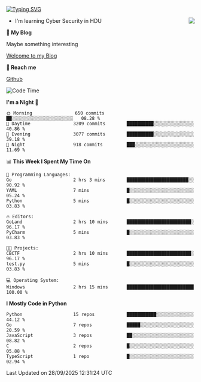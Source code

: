 [![Typing SVG](https://readme-typing-svg.herokuapp.com?font=Fira+Code&pause=1000&random=false&width=450&height=60&lines=Hello+%F0%9F%91%8B%F0%9F%8F%BB;I'm+JBNRZ)](https://git.io/typing-svg)

<a href="#">
  <img align="right" src="https://github-readme-stats.vercel.app/api?username=JBNRZ&show_icons=true&bg_color=15,f2f7fd,E0EAFC" />
</a>

- I'm learning Cyber Security in HDU

 **🌱 My Blog**

Maybe something interesting

[Welcome to my Blog](https://jbnrz.com.cn/)

 **💬 Reach me** 

[Github](https://github.com/JBNRZ)


<!--START_SECTION:waka-->
![Code Time](http://img.shields.io/badge/Code%20Time-1%2C403%20hrs%2013%20mins-blue)

**I'm a Night 🦉** 

```text
🌞 Morning                650 commits         ██░░░░░░░░░░░░░░░░░░░░░░░   08.28 % 
🌆 Daytime                3209 commits        ██████████░░░░░░░░░░░░░░░   40.86 % 
🌃 Evening                3077 commits        ██████████░░░░░░░░░░░░░░░   39.18 % 
🌙 Night                  918 commits         ███░░░░░░░░░░░░░░░░░░░░░░   11.69 % 
```


📊 **This Week I Spent My Time On** 

```text
💬 Programming Languages: 
Go                       2 hrs 3 mins        ███████████████████████░░   90.92 % 
YAML                     7 mins              █░░░░░░░░░░░░░░░░░░░░░░░░   05.24 % 
Python                   5 mins              █░░░░░░░░░░░░░░░░░░░░░░░░   03.83 % 

🔥 Editors: 
GoLand                   2 hrs 10 mins       ████████████████████████░   96.17 % 
PyCharm                  5 mins              █░░░░░░░░░░░░░░░░░░░░░░░░   03.83 % 

🐱‍💻 Projects: 
CBCTF                    2 hrs 10 mins       ████████████████████████░   96.17 % 
test.py                  5 mins              █░░░░░░░░░░░░░░░░░░░░░░░░   03.83 % 

💻 Operating System: 
Windows                  2 hrs 15 mins       █████████████████████████   100.00 % 
```

**I Mostly Code in Python** 

```text
Python                   15 repos            ███████████░░░░░░░░░░░░░░   44.12 % 
Go                       7 repos             █████░░░░░░░░░░░░░░░░░░░░   20.59 % 
JavaScript               3 repos             ██░░░░░░░░░░░░░░░░░░░░░░░   08.82 % 
C                        2 repos             █░░░░░░░░░░░░░░░░░░░░░░░░   05.88 % 
TypeScript               1 repo              █░░░░░░░░░░░░░░░░░░░░░░░░   02.94 % 
```




 Last Updated on 28/09/2025 12:31:24 UTC
<!--END_SECTION:waka-->
